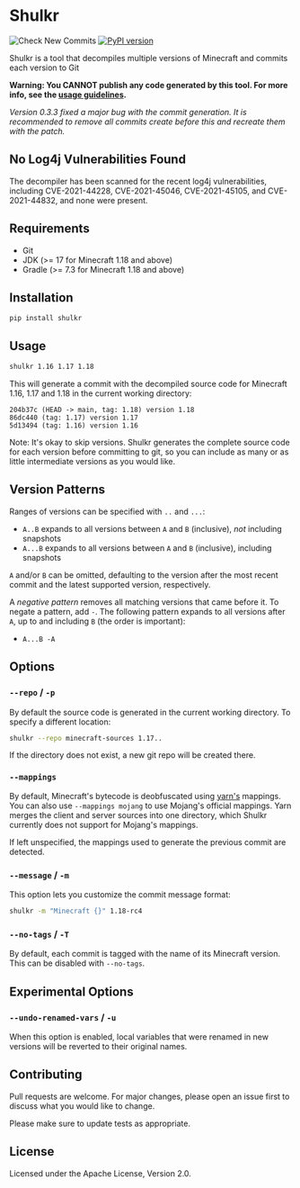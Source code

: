 # Shulkr

![Check New Commits](https://github.com/clabe45/shulkr/actions/workflows/check.yml/badge.svg)
[![PyPI version](https://badge.fury.io/py/shulkr.svg)](https://badge.fury.io/py/shulkr)

Shulkr is a tool that decompiles multiple versions of Minecraft and commits each
version to Git

**Warning: You CANNOT publish any code generated by this tool. For more info,
see the [usage guidelines].**

*Version 0.3.3 fixed a major bug with the commit generation. It is recommended
to remove all commits create before this and recreate them with the patch.*

## No Log4j Vulnerabilities Found

The decompiler has been scanned for the recent log4j vulnerabilities, including
CVE-2021-44228, CVE-2021-45046, CVE-2021-45105, and CVE-2021-44832, and none
were present.

## Requirements

- Git
- JDK (>= 17 for Minecraft 1.18 and above)
- Gradle (>= 7.3 for Minecraft 1.18 and above)

## Installation

```
pip install shulkr
```

## Usage

```sh
shulkr 1.16 1.17 1.18
```

This will generate a commit with the decompiled source code for Minecraft 1.16,
1.17 and 1.18 in the current working directory:

```
204b37c (HEAD -> main, tag: 1.18) version 1.18
86dc440 (tag: 1.17) version 1.17
5d13494 (tag: 1.16) version 1.16
```

Note: It's okay to skip versions. Shulkr generates the complete source code for
each version before committing to git, so you can include as many or as little
intermediate versions as you would like.

## Version Patterns

Ranges of versions can be specified with `..` and `...`:
- `A..B` expands to all versions between `A` and `B` (inclusive), *not*
  including snapshots
- `A...B` expands to all versions between `A` and `B` (inclusive), including
  snapshots

`A` and/or `B` can be omitted, defaulting to the version after the most recent
commit and the latest supported version, respectively.

A *negative pattern* removes all matching versions that came before it. To
negate a pattern, add `-`. The following pattern expands to all versions after
`A`, up to and including `B` (the order is important):
- `A...B -A`

## Options

### `--repo` / `-p`

By default the source code is generated in the current working directory. To
specify a different location:

```sh
shulkr --repo minecraft-sources 1.17..
```

If the directory does not exist, a new git repo will be created there.

### `--mappings`

By default, Minecraft's bytecode is deobfuscated using [yarn's] mappings. You
can also use `--mappings mojang` to use Mojang's official mappings. Yarn merges
the client and server sources into one directory, which Shulkr currently does
not support for Mojang's mappings.

If left unspecified, the mappings used to generate the previous commit are
detected.

### `--message` / `-m`

This option lets you customize the commit message format:

```sh
shulkr -m "Minecraft {}" 1.18-rc4
```

### `--no-tags` / `-T`

By default, each commit is tagged with the name of its Minecraft version. This
can be disabled with `--no-tags`.

## Experimental Options

### `--undo-renamed-vars` / `-u`

When this option is enabled, local variables that were renamed in new versions
will be reverted to their original names.

## Contributing

Pull requests are welcome. For major changes, please open an issue first to
discuss what you would like to change.

Please make sure to update tests as appropriate.

## License

Licensed under the Apache License, Version 2.0.

[yarn's]: https://github.com/FabricMC/yarn
[Fork]: https://github.com/clabe45/shulkr/fork
[changelog]: https://github.com/clabe45/shulkr/blob/main/CHANGELOG.md
[usage guidelines]: https://github.com/clabe45/shulkr/blob/main/usage-guidelines.md
